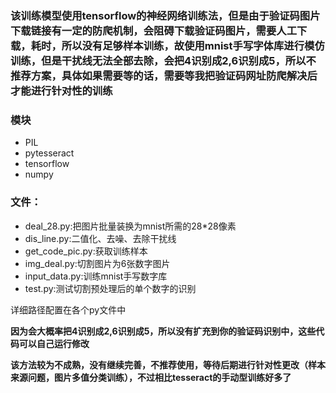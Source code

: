 ### 该训练模型使用tensorflow的神经网络训练法，但是由于验证码图片下载链接有一定的防爬机制，会阻碍下载验证码图片，需要人工下载，耗时，所以没有足够样本训练，故使用mnist手写字体库进行模仿训练，但是干扰线无法全部去除，会把4识别成2,6识别成5，所以不推荐方案，具体如果需要等的话，需要等我把验证码网址防爬解决后才能进行针对性的训练


### 模块
- PIL
- pytesseract
- tensorflow
- numpy


### 文件：
- deal_28.py:把图片批量装换为mnist所需的28*28像素
- dis_line.py:二值化、去噪、去除干扰线
- get_code_pic.py:获取训练样本
- img_deal.py:切割图片为6张数字图片
- input_data.py:训练mnist手写数字库
- test.py:测试切割预处理后的单个数字的识别


详细路径配置在各个py文件中
  
**因为会大概率把4识别成2,6识别成5，所以没有扩充到你的验证码识别中，这些代码可以自己运行修改**

**该方法较为不成熟，没有继续完善，不推荐使用，等待后期进行针对性更改（样本来源问题，图片多值分类训练），不过相比tesseract的手动型训练好多了**